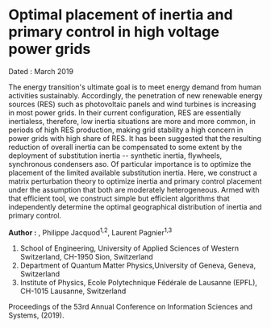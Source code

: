 # Optimal placement of inertia and primary control in high voltage power grids
Dated : March 2019


The energy transition's ultimate goal is to meet energy demand
 from human activities sustainably. Accordingly, the penetration
 of new renewable energy sources (RES) such as photovoltaic 
 panels and wind turbines is increasing in most power grids.
 In their current configuration, RES are essentially inertialess,
 therefore, low inertia situations are more and more common,
  in periods of high RES production, making grid stability
 a high concern in power grids with high share of RES. It has been
 suggested that the resulting reduction of overall inertia can be
 compensated to some extent by the deployment of substitution inertia
 -- synthetic inertia, flywheels, synchronous condensers aso. 
 Of particular importance is to optimize the placement of the limited
 available substitution inertia. Here, we construct a matrix perturbation
 theory to optimize inertia and primary control placement under the
  assumption that both are moderately heterogeneous. Armed with that
  efficient tool, we construct simple but efficient algorithms that
 independently determine the optimal geographical distribution of
  inertia and primary control.


**Author :** , Philippe Jacquod<sup>1,2</sup>, Laurent Pagnier<sup>1,3</sup>
1) School of Engineering, University of Applied Sciences of Western Switzerland, CH-1950 Sion, Switzerland
2) Department of Quantum Matter Physics,University of Geneva, Geneva, Switzerland
3) Institute of Physics, Ecole Polytechnique Fédérale de Lausanne (EPFL), CH-1015 Lausanne, Switzerland


Proceedings of the 53rd Annual Conference on Information Sciences and Systems, (2019).

 
<!-- keywords: Network Robustness, -->
<!-- link: -->
